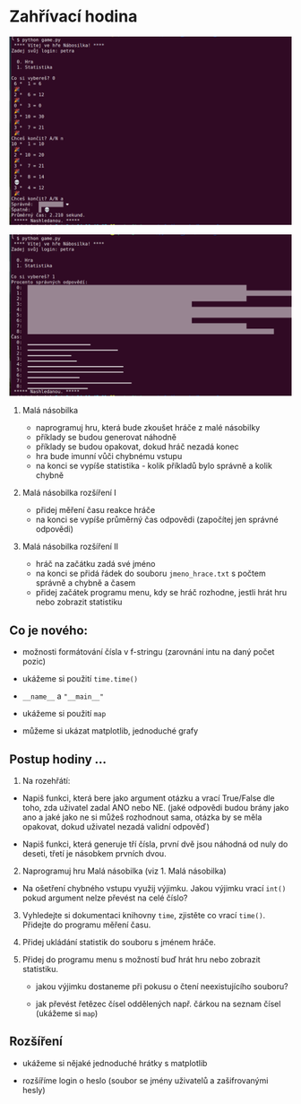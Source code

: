 # Zahřívací hodina

![hra](obr/nabosilka.png)

![statistika](obr/statistika.png)



1. Malá násobilka
   - naprogramuj hru, která bude zkoušet hráče z malé násobilky
   - příklady se budou generovat náhodně
   - příklady se budou opakovat, dokud hráč nezadá konec
   - hra bude imunní vůči chybnému vstupu
   - na konci se vypíše statistika - kolik příkladů bylo správně a kolik chybně


2. Malá násobilka rozšíření I
   - přidej měření času reakce hráče
   - na konci se vypíše průměrný čas odpovědi (započítej jen správné odpovědi)


3. Malá násobilka rozšíření II
   - hráč na začátku zadá své jméno
   - na konci se přidá řádek do souboru `jmeno_hrace.txt` s počtem správně a chybně a časem
   - přidej začátek programu menu, kdy se hráč rozhodne, jestli hrát hru nebo zobrazit statistiku


## Co je nového:
  - možnosti formátování čísla v f-stringu (zarovnání intu na daný počet pozic)
  
  - ukážeme si použití `time.time()`

  - `__name__` a `"__main__"`

 - ukážeme si použití `map`

 - můžeme si ukázat matplotlib, jednoduché grafy


## Postup hodiny ... 

1.  Na rozehřátí:

-   Napiš funkci, která bere jako argument otázku a vrací True/False dle toho, zda uživatel zadal ANO nebo NE.
    (jaké odpovědi budou brány jako ano a jaké jako ne si můžeš rozhodnout sama, otázka by se měla opakovat, dokud uživatel nezadá validní odpověď)

-   Napiš funkci, která generuje tří čísla, první dvě jsou náhodná od nuly do deseti, třetí je násobkem prvních dvou.

2. Naprogramuj hru Malá násobilka (viz 1. Malá násobilka)

  - Na ošetření chybného vstupu využij výjimku. Jakou výjimku vrací `int()` pokud argument nelze převést na celé číslo?


3. Vyhledejte si dokumentaci knihovny `time`, zjistěte co vrací `time()`. Přidejte do programu měření času.

4. Přidej ukládání statistik do souboru s jménem hráče.

5. Přidej do programu menu s možností buď hrát hru nebo zobrazit statistiku.

     - jakou výjimku dostaneme při pokusu o čtení neexistujícího souboru?

     - jak převést řetězec čísel oddělených např. čárkou na seznam čísel (ukážeme si `map`)

## Rozšíření

 - ukážeme si nějaké jednoduché hrátky s matplotlib
 

 - rozšíříme login o heslo (soubor se jmény uživatelů a zašifrovanými hesly)
